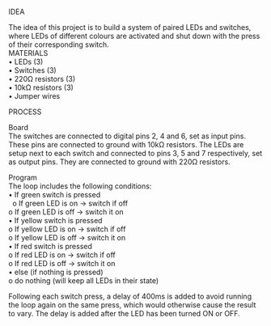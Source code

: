 IDEA  
  
The idea of this project is to build a system of paired LEDs and switches, where LEDs of different colours are activated and shut down with the press of their corresponding switch.  
MATERIALS  
•	LEDs (3)  
•	Switches (3)  
•	220Ω resistors (3)  
•	10kΩ resistors (3)  
•	Jumper wires  
  
PROCESS  
  
Board  
The switches are connected to digital pins 2, 4 and 6, set as input pins. These pins are connected to ground with 10kΩ resistors. The LEDs are setup next to each switch and connected to pins 3, 5 and 7 respectively, set as output pins. They are connected to ground with 220Ω resistors.  
   
Program  
The loop includes the following conditions:  
•	If green switch is pressed  
&nbsp;  o	If green LED is on -> switch if off  
    o	If green LED is off -> switch it on  
•	If yellow switch is pressed  
    o	If yellow LED is on -> switch if off  
    o	If yellow LED is off -> switch it on  
•	If red switch is pressed  
    o	If red LED is on -> switch if off  
    o	If red LED is off -> switch it on  
•	else (if nothing is pressed)  
    o	do nothing (will keep all LEDs in their state)  
  
Following each switch press, a delay of 400ms is added to avoid running the loop again on the same press, which would otherwise cause the result to vary. The delay is added after the LED has been turned ON or OFF.  

